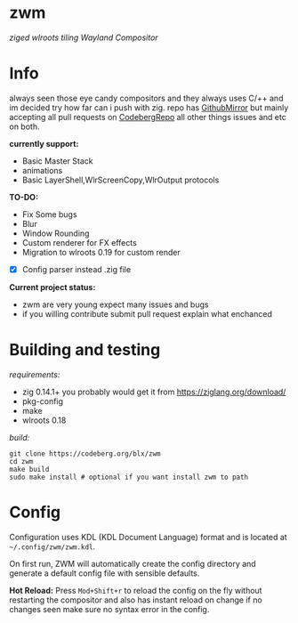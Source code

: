 # zwm
*ziged wlroots tiling Wayland Compositor*

# Info
always seen those eye candy compositors and they always uses C/++ and im decided try how far can i push with zig. repo has [GithubMirror](https://github.com/binarylinuxx/zwm.git) but mainly accepting all pull requests on [CodebergRepo](https://codeberg.org/blx/zwm.git) all other things issues and etc on both.

**currently support:**
- Basic Master Stack
- animations
- Basic LayerShell,WlrScreenCopy,WlrOutput protocols

**TO-DO:**
- Fix Some bugs
- Blur
- Window Rounding
- Custom renderer for FX effects
- Migration to wlroots 0.19 for custom render
- [x] Config parser instead .zig file

**Current project status:**
- zwm are very young expect many issues and bugs
- if you willing contribute submit pull request explain what enchanced

# Building and testing

*requirements:*
- zig 0.14.1+ you probably would get it from https://ziglang.org/download/
- pkg-config
- make
- wlroots 0.18

*build:*
```
git clone https://codeberg.org/blx/zwm
cd zwm
make build
sudo make install # optional if you want install zwm to path
```

# Config
Configuration uses KDL (KDL Document Language) format and is located at `~/.config/zwm/zwm.kdl`.

On first run, ZWM will automatically create the config directory and generate a default config file with sensible defaults.

**Hot Reload:** Press `Mod+Shift+r` to reload the config on the fly without restarting the compositor and also has instant reload on change if no changes seen make sure no syntax error in the config.
